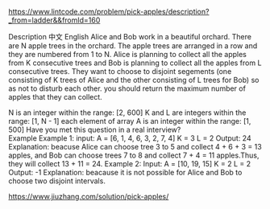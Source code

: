 https://www.lintcode.com/problem/pick-apples/description?_from=ladder&&fromId=160

Description
中文
English
Alice and Bob work in a beautiful orchard. There are N apple trees in the orchard. The apple trees are arranged in a row and they are numbered from 1 to N.
Alice is planning to collect all the apples from K consecutive trees and Bob is planning to collect all the apples from L consecutive trees.
They want to choose to disjoint segements (one consisting of K trees of Alice and the other consisting of L trees for Bob) so as not to disturb each other. you should return the maximum number of apples that they can collect.

N is an integer within the range: [2, 600]
K and L are integers within the range: [1, N - 1]
each element of array A is an integer within the range: [1, 500]
Have you met this question in a real interview?  
Example
Example 1:
input:
A = [6, 1, 4, 6, 3, 2, 7, 4]
K = 3
L = 2
Output: 24
Explanation: beacuse Alice can choose tree 3 to 5 and collect 4 + 6 + 3 = 13 apples, and Bob can choose trees 7 to 8 and collect 7 + 4 = 11 apples.Thus, they will collect 13 + 11 = 24.
Example 2:
Input:
A = [10, 19, 15]
K = 2
L = 2
Output: -1
Explanation: beacause it is not possible for Alice and Bob to choose two disjoint intervals.

https://www.jiuzhang.com/solution/pick-apples/
